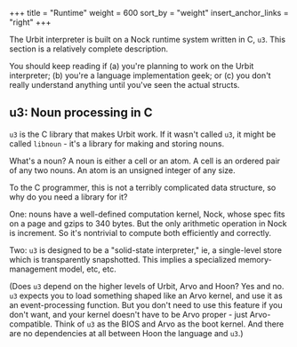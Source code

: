 +++
title = "Runtime"
weight = 600
sort_by = "weight"
insert_anchor_links = "right"
+++

The Urbit interpreter is built on a Nock runtime system written
in C, `u3`.  This section is a relatively complete description.

You should keep reading if (a) you're planning to work on the
Urbit interpreter; (b) you're a language implementation geek; or
(c) you don't really understand anything until you've seen the
actual structs.

## u3: Noun processing in C

`u3` is the C library that makes Urbit work.  If it wasn't called
`u3`, it might be called `libnoun` - it's a library for making
and storing nouns.

What's a noun?  A noun is either a cell or an atom.  A cell is an
ordered pair of any two nouns.  An atom is an unsigned integer of
any size.

To the C programmer, this is not a terribly complicated data
structure, so why do you need a library for it?

One: nouns have a well-defined computation kernel, Nock, whose
spec fits on a page and gzips to 340 bytes.  But the only
arithmetic operation in Nock is increment.  So it's nontrivial
to compute both efficiently and correctly.

Two: `u3` is designed to be a "solid-state interpreter," ie, a
single-level store which is transparently snapshotted.  This
implies a specialized memory-management model, etc, etc.

(Does `u3` depend on the higher levels of Urbit, Arvo and Hoon?
Yes and no.  `u3` expects you to load something shaped like an
Arvo kernel, and use it as an event-processing function.  But you
don't need to use this feature if you don't want, and your kernel
doesn't have to be Arvo proper - just Arvo-compatible.  Think of
`u3` as the BIOS and Arvo as the boot kernel.  And there are no
dependencies at all between Hoon the language and `u3`.)
